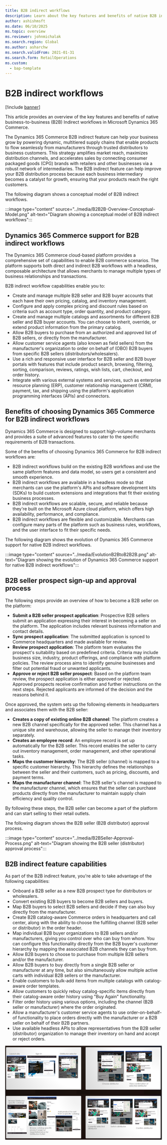 ```yaml
---
title: B2B indirect workflows
description: Learn about the key features and benefits of native B2B indirect workflows in Microsoft Dynamics 365 Commerce.  
author: ashishmsft  
ms.date: 06/10/2025  
ms.topic: overview
ms.reviewer: johnmichalak
ms.search.region: Global  
ms.author: asharchw  
ms.search.validFrom: 2021-01-31  
ms.search.form: RetailOperations  
ms.custom: 
  - bap-template
---
```


# B2B indirect workflows

[!include [banner](../../includes/banner.md)]

This article provides an overview of the key features and benefits of native business-to-business (B2B) Indirect workflows in Microsoft Dynamics 365 Commerce.

The Dynamics 365 Commerce B2B indirect feature can help your business grow by powering dynamic, multitiered supply chains that enable products to flow seamlessly from manufacturers through trusted distributors to business customers. This strategy amplifies market reach, maximizes distribution channels, and accelerates sales by connecting consumer packaged goods (CPG) brands with retailers and other businesses via a robust network of intermediaries. The B2B indirect feature can help improve your B2B distribution process because each business intermediary becomes a catalyst for growth, ensuring that your products reach the right customers.

The following diagram shows a conceptual model of B2B indirect workflows.

<!--![Diagram showing a conceptual model of B2B indirect workflows](../media/B2B2B-Overview-Conceptual-Model.png)-->

:::image type="content" source="../media/B2B2B-Overview-Conceptual-Model.png" alt-text="Diagram showing a conceptual model of B2B indirect workflows":::

## Dynamics 365 Commerce support for B2B indirect workflows

The Dynamics 365 Commerce cloud-based platform provides a comprehensive set of capabilities to enable B2B commerce scenarios. The platform supports both direct and indirect B2B workflows with a headless, composable architecture that allows merchants to manage multiple types of business relationships and transactions. 

B2B indirect workflow capabilities enable you to:

- Create and manage multiple B2B seller and B2B buyer accounts that each have their own pricing, catalog, and inventory management.
- Configure and apply complex pricing and discount rules based on criteria such as account type, order quantity, and product category.
- Create and manage multiple catalogs and assortments for different B2B seller and B2B buyer accounts. You can choose to inherit, override, or extend product information from the primary catalog.
- Allow B2B buyers to purchase from an authorized and approved list of B2B sellers, or directly from the manufacturer.
- Allow customer service agents (also known as field sellers) from the manufacturer's organization to order on behalf of (OBO) B2B buyers from specific B2B sellers (distributors/wholesalers).
- Use a rich and responsive user interface for B2B seller and B2B buyer portals with features that include product search, browsing, filtering, sorting, comparison, reviews, ratings, wish lists, cart, checkout, and order history.
- Integrate with various external systems and services, such as enterprise resource planning (ERP), customer relationship management (CRM), payment, tax, and shipping using the platform's application programming interfaces (APIs) and connectors.

## Benefits of choosing Dynamics 365 Commerce for B2B indirect workflows

Dynamics 365 Commerce is designed to support high-volume merchants and provides a suite of advanced features to cater to the specific requirements of B2B transactions. 

Some of the benefits of choosing Dynamics 365 Commerce for B2B indirect workflows are:

- B2B indirect workflows build on the existing B2B workflows and use the same platform features and data model, so users get a consistent and smooth experience.
- B2B indirect workflows are available in a headless mode so that merchants can use the platform's APIs and software development kits (SDKs) to build custom extensions and integrations that fit their existing business processes.
- B2B indirect workflows are scalable, secure, and reliable because they're built on the Microsoft Azure cloud platform, which offers high availability, performance, and compliance.
- B2B indirect workflows are flexible and customizable. Merchants can configure many parts of the platform such as business rules, workflows, and the user interface to fit their specific needs.

The following diagram shows the evolution of Dynamics 365 Commerce support for native B2B indirect workflows.

<!--![Diagram showing the evolution of Dynamics 365 Commerce support for native B2B indirect workflows](../media/EvolutionB2BtoB2B2B.png)-->
:::image type="content" source="../media/EvolutionB2BtoB2B2B.png" alt-text="Diagram showing the evolution of Dynamics 365 Commerce support for native B2B indirect workflows":::

## B2B seller prospect sign-up and approval process

The following steps provide an overview of how to become a B2B seller on the platform:

- **Submit a B2B seller prospect application**: Prospective B2B sellers submit an application expressing their interest in becoming a seller on the platform. The application includes relevant business information and contact details.
- **Sync prospect application**: The submitted application is synced to Commerce headquarters and made available for review. <!--Run or schedule a P-001 sync job from the Distribution Schedule and run **Sync Customer requests**.-->
- **Review prospect application**: The platform team evaluates the prospect's suitability based on predefined criteria. Criteria may include business size, industry, product offerings, and compliance with platform policies. The review process aims to identify genuine businesses and filter out potential fraud or unwanted applicants.
- **Approve or reject B2B seller prospect**: Based on the platform team review, the prospect application is either approved or rejected. Approved prospects receive confirmation and further instructions on the next steps. Rejected applicants are informed of the decision and the reasons behind it.

Once approved, the system sets up the following elements in headquarters and associates them with the B2B seller:

- **Creates a copy of existing online B2B channel**: The platform creates a new B2B channel specifically for the approved seller. This channel has a unique site and warehouse, allowing the seller to manage their inventory separately.
- **Creates an employee record**: An employee record is set up automatically for the B2B seller. This record enables the seller to carry out inventory management, order management, and other operational tasks.
- **Maps the customer hierarchy**: The B2B seller (channel) is mapped to a specific customer hierarchy. This hierarchy defines the relationships between the seller and their customers, such as pricing, discounts, and payment terms.
- **Maps the manufacturer channel**: The B2B seller's channel is mapped to the manufacturer channel, which ensures that the seller can purchase products directly from the manufacturer to maintain supply chain efficiency and quality control.

By following these steps, the B2B seller can become a part of the platform and can start selling to their retail outlets.

The following diagram shows the B2B seller (B2B distributor) approval process.

<!--![Diagram showing the B2B seller (distributor) approval process](../media/B2BSeller-Approval-Process.png)-->
:::image type="content" source="../media/B2BSeller-Approval-Process.png" alt-text="Diagram showing the B2B seller (distributor) approval process":::

## B2B indirect feature capabilities

As part of the B2B indirect feature, you're able to take advantage of the following capabilities:

- Onboard a B2B seller as a new B2B prospect type for distributors or wholesalers.
- Convert existing B2B buyers to become B2B sellers and buyers.
- Map B2B buyers to select B2B sellers and decide if they can also buy directly from the manufacturer. 
- Create B2B catalog-aware Commerce orders in headquarters and call center, along with the ability to choose the fulfilling channel (B2B seller or distributor) in the order header.
- Map individual B2B buyer organizations to B2B sellers and/or manufacturers, giving you control over who can buy from whom. You can configure this functionality directly from the B2B buyer's customer hierarchy by mapping the associated B2B channels they can buy from.
- Allow B2B buyers to choose to purchase from multiple B2B sellers and/or the manufacturer.
- Allow B2B buyers to buy directly from a single B2B seller or manufacturer at any time, but also simultaneously allow multiple active carts with individual B2B sellers or the manufacturer.
- Enable customers to bulk-add items from multiple catalogs with catalog-aware order templates.
- Allow customers to quickly rebuy catalog-specific items directly from their catalog-aware order history using "Buy Again" functionality.
- Filter order history using various options, including the channel (B2B seller or manufacturer) where the order originated.
- Allow a manufacturer's customer service agents to use order-on-behalf-of functionality to place orders directly with the manufacturer or a B2B seller on behalf of their B2B partners.
- Use available headless APIs to allow representatives from the B2B seller (distributor) organization to manage their inventory on hand and accept or reject orders.

![Glimpse into end-user experience using native experiences of B2B indirect (aka B2B2B)](../media/B2B-Indirect-Experience-Glimpse.png)
